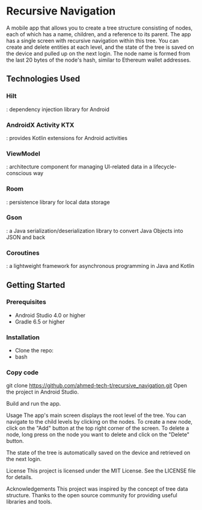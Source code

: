 <h1> Recursive Navigation </h1>
A mobile app that allows you to create a tree structure consisting of nodes, each of which has a name, children, and a reference to its parent. The app has a single screen with recursive navigation within this tree. You can create and delete entities at each level, and the state of the tree is saved on the device and pulled up on the next login. The node name is formed from the last 20 bytes of the node's hash, similar to Ethereum wallet addresses.

<h2> Technologies Used </h2>

<h3> Hilt </h3> : dependency injection library for Android

<h3> AndroidX Activity KTX  </h3> : provides Kotlin extensions for Android activities

<h3> ViewModel </h3> : architecture component for managing UI-related data in a lifecycle-conscious way

<h3> Room  </h3> : persistence library for local data storage

<h3> Gson  </h3> : a Java serialization/deserialization library to convert Java Objects into JSON and back

<h3> Coroutines  </h3> : a lightweight framework for asynchronous programming in Java and Kotlin

<h2> Getting Started </h2>

<h3> Prerequisites </h3>

* Android Studio 4.0 or higher
* Gradle 6.5 or higher

<h3> Installation </h3>

* Clone the repo:
* bash

<h3> Copy code </h3>

git clone https://github.com/ahmed-tech-t/recursive_navigation.git
Open the project in Android Studio.

Build and run the app.

Usage
The app's main screen displays the root level of the tree. You can navigate to the child levels by clicking on the nodes. To create a new node, click on the "Add" button at the top right corner of the screen. To delete a node, long press on the node you want to delete and click on the "Delete" button.

The state of the tree is automatically saved on the device and retrieved on the next login.

License
This project is licensed under the MIT License. See the LICENSE file for details.

Acknowledgements
This project was inspired by the concept of tree data structure.
Thanks to the open source community for providing useful libraries and tools.
